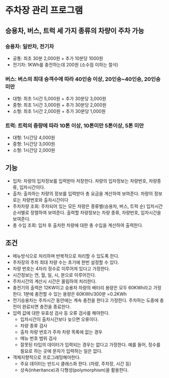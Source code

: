 # 주차장 관리 프로그램

## 승용차, 버스, 트럭 세 가지 종류의 차량이 주차 가능

### 승용차: 일반차, 전기차

- 공통: 최초 30분 2,000원 + 추가 10분당 1000원
- 전기차: 1KWh를 충전하는데 200원 (소수점 이하는 절삭)

### 버스: 버스의 최대 승객수에 따라 40인승 이상, 20인승~40인승, 20인승 미만

- 대형: 최초 1시간 5,000원 + 추가 30분당 3,000원
- 중형: 최초 1시간 3,000원 + 추가 30분당 2,000원
- 소형: 최초 1시간 2,000원 + 추가 30분당 1,000원

### 트럭: 트럭의 중량에 따라 10톤 이상, 10톤미만 5톤이상, 5톤 미만

- 대형: 1시간당 4,000원
- 중형: 1시간당 3,000원
- 소형: 1시간당 2,000원

## 기능

- 입차: 차량의 입차정보를 입력받아 저장한다. 차량의 입차정보는 차량번호, 차량종류, 입차시간이다.
- 출차: 출차하는 차량의 정보를 입력받아 총 요금을 계산하여 보여준다. 차량의 정보로는 차량번호와 출차시간이다
- 주차차량 조회: 주차되어 있는 모든 차량은 종류별(승용차, 버스, 트럭 순) 입차시간 순서별로 정렬하여 보여준다. 출력할 차량정보는 차량 종류, 차량번호, 입차시간을 보여준다.
- 총 수입 조회: 입차 후 출차한 차량에 대한 총 수입을 계산하여 출력한다.

## 조건

- 메뉴방식으로 처리하며 반복적으로 처리할 수 있도록 한다.
- 주차장의 주차 최대 차량 수는 초기에 한번 설정할 수 있다.
- 차량 번호는 4자리 정수로 이루어져 있다고 가정한다.
- 시간정보는 연, 월, 일, 시, 분으로 이루어진다.
- 주차시간의 계산시 시간은 올림하여 처리한다.
- 충전기의 출력은 12KW이고 승용차 차량의 배터리 용량은 모두 60KWh라고 가정한다. 1분에 충전할 수 있는 용량은 60KWh/300분 =0.2KWh
- 전기승용차는 주차시간 동안에는 계속 충전을 한다고 가정한다. 주차하는 도중에 충전이 완료되면 충전을 종료한다.
- 입력 값에 대한 유효성 검사 등 오류 검사를 해야한다.
    - 입차시간이 출차시간보다 늦으면 오류이다.
    - 차량 종류 검사
    - 출차 차량 번호가 주차 차량 목록에 없는 경우
    - 메뉴 번호 범위 검사
    - 잘못된 타입의 데이터가 입력되는 경우는 없다고 가정한다. 예를 들어, 정수를 필요로 하는 곳에 문자가 입력하는 일은 없다.
- 객체지향적으로 프로그래밍해야한다.
    - 주요 데이터는 반드시 클래스화 한다. (차량, 주차장, 시간 등)
    - 상속(inheritance)과 다형성(polymorphism)을 활용한다.
